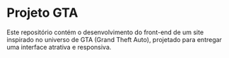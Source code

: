 # Projeto GTA
Este repositório contém o desenvolvimento do front-end de um site inspirado no universo de GTA (Grand Theft Auto), projetado para entregar uma interface atrativa e responsiva.

